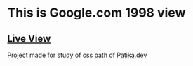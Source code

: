 # This is Google.com 1998 view

## [Live View](https://mhtkoc.github.io/google_1998/google1998.html)

Project made for study of css path of [Patika.dev](www.patika.dev)
